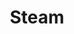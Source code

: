 ---
title: Steam
excerpt: >-
  Displays a list of accounts in a specific category according to your
  parameters.
api:
  file: lolzteam-public-api-market.json
  operationId: Category.Steam
deprecated: false
hidden: false
metadata:
  title: ''
  description: ''
  robots: index
next:
  description: ''
---